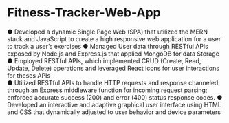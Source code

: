 # Fitness-Tracker-Web-App 
●	Developed a dynamic Single Page Web (SPA) that utilized the MERN stack and JavaScript to create a high responsive web application for a user to track a user’s exercises
●	Managed User data through RESTful APIs exposed by Node.js and Express.js that applied MongoDB for data Storage
●	Employed RESTful APIs, which implemented CRUD (Create, Read, Update, Delete) operations and leveraged React icons for user interactions for theses APIs  
●	Utilized RESTful APIs to handle HTTP requests and response channeled through an Express middleware function for incoming request parsing; enforced accurate success (200) and error (400) status response codes.
●	Developed an interactive and adaptive graphical user interface using HTML and CSS that dynamically adjusted to user behavior and device parameters 
